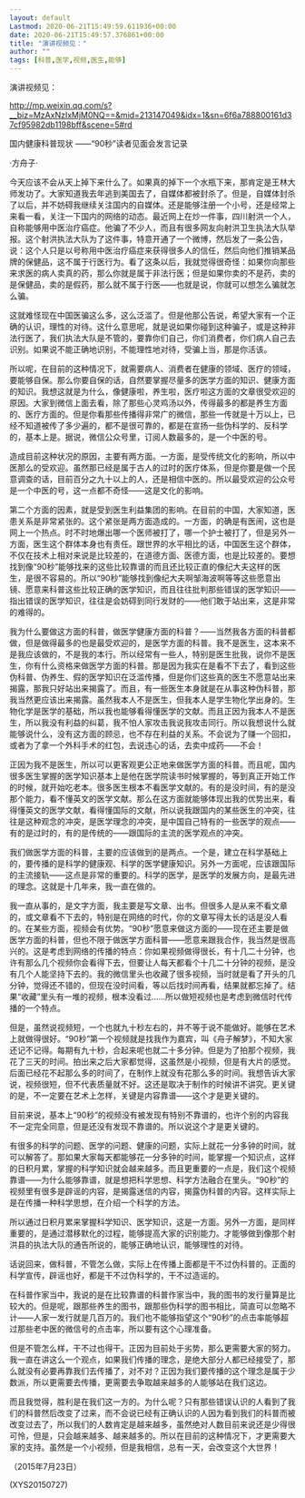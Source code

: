 ```yaml
---
layout: default
Lastmod: 2020-06-21T15:49:59.611936+00:00
date: 2020-06-21T15:49:57.376861+00:00
title: "演讲视频见："
author: ""
tags: [科普,医学,视频,医生,能够]
---
```


演讲视频见：

http://mp.weixin.qq.com/s?__biz=MzAxNzIxMjM0NQ==&mid=213147049&idx=1&sn=6f6a788800161d37cf95982db1198bff&scene=5#rd

国内健康科普现状                 ——“90秒”读者见面会发言记录

·方舟子·

今天应该不会从天上掉下来什么了。如果真的掉下一个水瓶下来，那肯定是王林大师发功了。大家知道我去年逃到美国去了，自媒体都被封杀了。但是，自媒体封杀了以后，并不妨碍我继续关注国内的自媒体。还是能够注册一个小号，还是经常上来看一看，关注一下国内的网络的动态。最近网上在炒一件事，四川射洪一个人，自称能够用中医治疗癌症。他骗了不少人，而且有很多网友向射洪卫生执法大队举报。这个射洪执法大队为了这件事，特意开通了一个微博，然后发了一条公告，说：这个人只是以号称用中医治疗癌症来获得很多人的信任，然后向他们推销某品牌的保健品，这不属于行医行为。看了这条以后，我就觉得很奇怪：如果你向那些来求医的病人卖真的药，那么你就是属于非法行医；但是如果你卖的不是药，卖的是保健品，卖的是假药，那么就不属于行医——也就是说，你就可以想怎么骗就怎么骗。

这就难怪现在中国医骗这么多，这么泛滥了。但是他那公告说，希望大家有一个正确的认识，理性的对待。这什么意思呢，就是说如果你碰到这种骗子，或是这种非法行医了，我们执法大队是不管的，要靠你们自己，你们消费者，你们病人自己去识别。如果说不能正确地识别，不能理性地对待，受骗上当，那是你活该。

所以呢，在目前的这种情况下，就需要病人、消费者在健康的领域、医疗的领域，要能够自保。那么你要自保的话，自然要掌握尽量多的医学方面的知识、健康方面的知识。我想这就是为什么，像健康啦，养生啦，医疗啦这方面的文章很受欢迎的原因。大家到微信上面去看，除了那些心灵鸡汤以外，传得最多的都是养生方面的、医疗方面的。但是你看那些传播得非常广的微信，那些一传就是十万以上，已经不知道被传了多少遍的，都不是很可靠的，都是在宣扬一些伪科学的、反科学的，基本上是。据说，微信公众号里，订阅人数最多的，是一个中医的号。

造成目前这种状况的原因，主要有两方面。一方面，是受传统文化的影响，所以中医那么的受欢迎。虽然那已经是属于古人的过时的医疗体系，但是你要是做一个民意调查的话，目前百分之九十以上的人，还是相信中医的。所以最受欢迎的公众号是一个中医的号，这一点都不奇怪——这是文化的影响。

第二个方面的因素，就是受到医生利益集团的影响。在目前的中国，大家知道，医患关系是非常紧张的。这个紧张是两方面造成的。一方面，的确是有医闹，这也是网上一个热点。时不时地爆出哪一个医师被打了，哪一个护士被打了，但是另外一方面，医生这个群体本身也有责任。跟世界的水平相比的话，中国医生这个群体，不仅在技术上相对来说是比较差的，在道德方面、医德方面，也是比较差的。要想找到像“90秒”能够找来的这些比较靠谱的而且还比较正直的像纪大夫这样的医生，是很不容易的。所以“90秒”能够找到像纪大夫啊邹海波啊等等这些愿意出镜、愿意来科普这些比较正确的医学知识，而且往往批判那些错误的医学知识——指出错误的医学知识，往往是会妨碍到同行发财的——他们敢于站出来，这是非常的难得的。

我为什么要做这方面的科普，做医学健康方面的科普？——当然我各方面的科普都做，但是做得最多的也是最受欢迎的，是医学方面的科普。我不是医生，这本来不是我应该做的，不是我的本行。所以经常有一些人，特别是医生批我，说你不是医生，你有什么资格来做医学方面的科普。那是因为我实在是看不下去了，看到这些伪科普、伪养生、假的医学知识在泛滥传播，但是你们这些真的医生不愿意站出来揭露，那我只好站出来揭露了。而且，有一些医生本身就是在从事这种伪科普，那我当然更应该出来揭露。虽然我本人不是医生，但我本人是学生物化学出身的。生物化学是医学的基础，所以我也能够看得懂医学的文献。而且正因为我本人不是医生，所以我没有利益的纠葛，我不怕人家攻击我说我攻击同行。所以我想说什么就能够说什么，没有这方面的顾忌，也不存在利益的关系。不会说为了赚一个回扣，或者为了拿一个外科手术的红包，去说违心的话，去卖中成药——不会！

正因为我不是医生，所以可以更客观更公正地来做医学方面的科普。而且呢，国内很多医生掌握的医学知识基本上是他在医学院读书时候掌握的，等到真正开始工作的时候，就开始吃老本。很多医生根本不看医学文献的。有的是没时间，有的是没那个能力，看不懂英文的医学文献。那么在这方面就能够体现出我的优势出来，看得懂英文的医学文献，看得懂国际的文献，所以说我跟国内的某些医生的冲突，往往是这种观念的冲突，是医学理念的冲突，是中国自己特有的一些医学的观点——有的是过时的，有的是传统的——跟国际的主流的医学观点的冲突。

我们做医学方面的科普，主要的应该做到的是两点。一个是，建立在科学基础上的，要传播的是科学的健康观、科学的医学健康知识。另外一方面呢，应该跟国际的主流接轨——这点是非常的重要的。科学的医学，是医学的发展方向，是最先进的理念。这就是十几年来，我一直在做的。

我一直从事的，是文字方面，我主要是写文章、出书。但很多人是从来不看文章的，或文章看不下去的，特别是在网络的时代，你的文章写得太长的话是没人看的。在某些方面，视频会有优势。“90秒”愿意来做这方面的——现在还主要是做医学方面的科普，但也不限于做医学方面科普——愿意来跟我合作，我当然是很高兴的。这是考虑到网络的传播的特点：你如果视频做得很长，有十几二十分钟，也许有那么几个视频你会看得下去，但要让人每天都看个十几二十分钟的视频，是没有几个人能坚持下去的。我的微信里头也收藏了很多视频，当时就是看了开头的几分钟，觉得还不错的，但现在没时间看，等以后找时间再看，结果就都忘掉了。结果“收藏”里头有一堆的视频，根本没看过……所以做短视频也是考虑到微信时代传播的一个特点。

但是，虽然说视频短，一个也就九十秒左右的，并不等于说不能做好。能够在艺术上就做得很好。“90秒”第一个视频就是找我作为嘉宾，叫《舟子解梦》，不知大家还记不记得。每期有九十秒，合起来呢也就二十多分钟。但是为了拍那个视频，我花了三天的时间。拍出来之后大家都觉得，这虽然是小视频，但是有大片的感觉。后面已经花不起那么多的时间了，在制作上就没有花那么多的时间。我想告诉大家说，视频很短，但不代表质量就不好。这还是取决于制作的时候讲不讲究。更关键的是，不一定要在艺术上怎样，关键是内容靠谱——这个才是更关键的。

目前来说，基本上“90秒”的视频没有被发现有特别不靠谱的，也许个别的内容我不一定完全同意，但是还没有发现不靠谱的。所以说这个才是更关键的。

有很多的科学的问题、医学的问题、健康的问题，实际上就花一分多钟的时间，就可以解答了。那如果大家每天都能够花一分多钟的时间，能掌握一个知识点，这样的日积月累，掌握的科学知识就会越来越多。而且更重要的一点是，我们这个视频靠谱——为什么能够靠谱，就是想把科学思想、科学方法融合在里头。“90秒”的视频里有很多是辟谣的内容，是揭露迷信的内容，揭露伪科普的内容。这样实际上是在传播一种科学思想，在介绍一个科学的方法。

所以通过日积月累来掌握科学知识、医学知识，这是一方面。另外一方面，是同样重要的，是通过潜移默化的过程，能够提高大家的识别能力。才能够做到像那个射洪县的执法大队的通告所说的，能够正确地认识，能够理性的对待。

话说回来，做科普，不管怎么做，实际上在传播上面都是干不过伪科普的。正面的科学宣传，辟谣也好，都是干不过伪科学的，干不过造谣的。

在科普作家当中，我说的是在比较靠谱的科普作家当中，我的图书的发行量算是比较大的。但是呢，跟那些养生的图书，跟那些伪科学的图书相比，简直可以忽略不计——人家一发行就是几百万的。我们也不能够指望这个“90秒”的点击率能够超过那些老中医的微信号的点击率，所以要有这个心理准备。

但是不管怎么样，干不过也得干。正因为目前处于劣势，那么更需要大家的努力。我一直在讲这么一个观点，如果我们传播的理念，是绝大部分人都已经接受了，那么就没有必要再靠我们去传播了，对不对？正因为我们要传播的这个理念是属于少数派，所以更需要去传播，更需要去争取越来越多的人能够站在我们这边。

而且我觉得，胜利是在我们这一方的。为什么呢？只有那些错误认识的人看到了我们的科普然后改变了过来，而不会说已经有正确认识的人因为看到我们的科普而被改变过去了，所以我们的人数肯定是越来越多，虽然绝对人数目前来说还是少得很可怜，但是，只会越来越多、越来越多的。所以在目前的这种情况下，才更需要大家的支持。虽然是一个小视频，但是我相信，总有一天，会改变这个大世界！

（2015年7月23日）

(XYS20150727)

